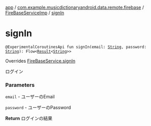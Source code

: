 [app](../../index.md) / [com.example.musicdictionaryandroid.data.remote.firebase](../index.md) / [FireBaseServiceImp](index.md) / [signIn](./sign-in.md)

# signIn

`@ExperimentalCoroutinesApi fun signIn(email: `[`String`](https://kotlinlang.org/api/latest/jvm/stdlib/kotlin/-string/index.html)`, password: `[`String`](https://kotlinlang.org/api/latest/jvm/stdlib/kotlin/-string/index.html)`): Flow<`[`Result`](../../com.example.musicdictionaryandroid.domain.model.value/-result/index.md)`<`[`String`](https://kotlinlang.org/api/latest/jvm/stdlib/kotlin/-string/index.html)`>>`

Overrides [FireBaseService.signIn](../-fire-base-service/sign-in.md)

ログイン

### Parameters

`email` - ユーザーのEmail

`password` - ユーザーのPassword

**Return**
ログインの結果

